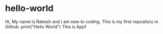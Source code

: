 # hello-world
Hi, My name is Rakesh and I am new to coding. This is my first repository in Github.
print("Hello World") This is App1
